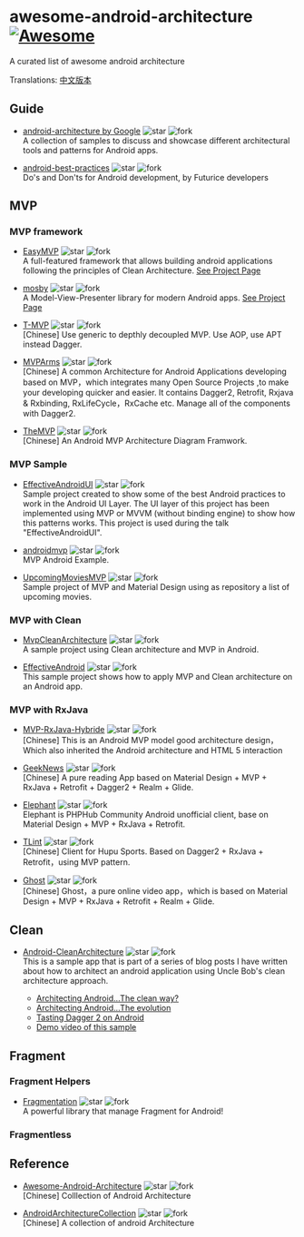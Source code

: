 # awesome-android-architecture [![Awesome](https://cdn.rawgit.com/sindresorhus/awesome/d7305f38d29fed78fa85652e3a63e154dd8e8829/media/badge.svg)](https://github.com/sindresorhus/awesome)
A curated list of awesome android architecture

Translations: [中文版本](./README-cn.md)

## Guide

- [android-architecture   by Google](https://github.com/googlesamples/android-architecture) 
![star](http://githubbadges.com/star.svg?user=googlesamples&repo=android-architecture)
![fork](http://githubbadges.com/fork.svg?user=googlesamples&repo=android-architecture&style=flat&color=fff&background=007ec6)  
A collection of samples to discuss and showcase different architectural tools and patterns for Android apps.

- [android-best-practices](https://github.com/futurice/android-best-practices) 
![star](http://githubbadges.com/star.svg?user=futurice&repo=android-best-practices)
![fork](http://githubbadges.com/fork.svg?user=futurice&repo=android-best-practices&style=flat&color=fff&background=007ec6)  
Do's and Don'ts for Android development, by Futurice developers

## MVP

### MVP framework

- [EasyMVP](https://github.com/6thsolution/EasyMVP) 
![star](http://githubbadges.com/star.svg?user=6thsolution&repo=EasyMVP)
![fork](http://githubbadges.com/fork.svg?user=6thsolution&repo=EasyMVP&style=flat&color=fff&background=007ec6)  
A full-featured framework that allows building android applications following the principles of Clean Architecture. [See Project Page](http://6thsolution.github.io/EasyMVP/)

- [mosby](https://github.com/sockeqwe/mosby) 
![star](http://githubbadges.com/star.svg?user=sockeqwe&repo=mosby)
![fork](http://githubbadges.com/fork.svg?user=sockeqwe&repo=mosby&style=flat&color=fff&background=007ec6)  
A Model-View-Presenter library for modern Android apps. [See Project Page](http://hannesdorfmann.com/mosby/)

- [T-MVP](https://github.com/north2014/T-MVP) 
![star](http://githubbadges.com/star.svg?user=north2014&repo=T-MVP)
![fork](http://githubbadges.com/fork.svg?user=north2014&repo=T-MVP&style=flat&color=fff&background=007ec6)  
[Chinese] Use generic to depthly decoupled MVP. Use AOP, use APT instead Dagger.

- [MVPArms](https://github.com/JessYanCoding/MVPArms) 
![star](http://githubbadges.com/star.svg?user=JessYanCoding&repo=MVPArms)
![fork](http://githubbadges.com/fork.svg?user=JessYanCoding&repo=MVPArms&style=flat&color=fff&background=007ec6)  
[Chinese] A common Architecture for Android Applications developing based on MVP，which integrates many Open Source Projects ,to make your developing quicker and easier. It contains Dagger2, Retrofit, Rxjava & Rxbinding, RxLifeCycle，RxCache etc. Manage all of the components with Dagger2. 

- [TheMVP](https://github.com/kymjs/TheMVP) 
![star](http://githubbadges.com/star.svg?user=kymjs&repo=TheMVP)
![fork](http://githubbadges.com/fork.svg?user=kymjs&repo=TheMVP&style=flat&color=fff&background=007ec6)  
[Chinese] An Android MVP Architecture Diagram Framwork. 

### MVP Sample

- [EffectiveAndroidUI](https://github.com/pedrovgs/EffectiveAndroidUI) 
![star](http://githubbadges.com/star.svg?user=pedrovgs&repo=EffectiveAndroidUI)
![fork](http://githubbadges.com/fork.svg?user=pedrovgs&repo=EffectiveAndroidUI&style=flat&color=fff&background=007ec6)  
Sample project created to show some of the best Android practices to work in the Android UI Layer. The UI layer of this project has been implemented using MVP or MVVM (without binding engine) to show how this patterns works. This project is used during the talk "EffectiveAndroidUI".

- [androidmvp](https://github.com/antoniolg/androidmvp) 
![star](http://githubbadges.com/star.svg?user=antoniolg&repo=androidmvp)
![fork](http://githubbadges.com/fork.svg?user=antoniolg&repo=androidmvp&style=flat&color=fff&background=007ec6)  
MVP Android Example.

- [UpcomingMoviesMVP](https://github.com/jlmd/UpcomingMoviesMVP) 
![star](http://githubbadges.com/star.svg?user=jlmd&repo=UpcomingMoviesMVP)
![fork](http://githubbadges.com/fork.svg?user=jlmd&repo=UpcomingMoviesMVP&style=flat&color=fff&background=007ec6)  
Sample project of MVP and Material Design using as repository a list of upcoming movies. 



### MVP with Clean

- [MvpCleanArchitecture](https://github.com/glomadrian/MvpCleanArchitecture) 
![star](http://githubbadges.com/star.svg?user=glomadrian&repo=MvpCleanArchitecture)
![fork](http://githubbadges.com/fork.svg?user=glomadrian&repo=MvpCleanArchitecture&style=flat&color=fff&background=007ec6)  
A sample project using Clean architecture and MVP in Android.

- [EffectiveAndroid](https://github.com/rallat/EffectiveAndroid) 
![star](http://githubbadges.com/star.svg?user=rallat&repo=EffectiveAndroid)
![fork](http://githubbadges.com/fork.svg?user=rallat&repo=EffectiveAndroid&style=flat&color=fff&background=007ec6)  
This sample project shows how to apply MVP and Clean architecture on an Android app.

### MVP with RxJava

- [MVP-RxJava-Hybride](https://github.com/youxin11544/MVP-RxJava-Hybride) 
![star](http://githubbadges.com/star.svg?user=youxin11544&repo=MVP-RxJava-Hybride)
![fork](http://githubbadges.com/fork.svg?user=youxin11544&repo=MVP-RxJava-Hybride&style=flat&color=fff&background=007ec6)  
[Chinese] This is an Android MVP model good architecture design，Which also inherited the Android architecture and HTML 5 interaction

- [GeekNews](https://github.com/codeestX/GeekNews) 
![star](http://githubbadges.com/star.svg?user=codeestX&repo=GeekNews)
![fork](http://githubbadges.com/fork.svg?user=codeestX&repo=GeekNews&style=flat&color=fff&background=007ec6)  
[Chinese] A pure reading App based on Material Design + MVP + RxJava + Retrofit + Dagger2 + Realm + Glide.

- [Elephant](https://github.com/Freelander/Elephant) 
![star](http://githubbadges.com/star.svg?user=Freelander&repo=Elephant)
![fork](http://githubbadges.com/fork.svg?user=Freelander&repo=Elephant&style=flat&color=fff&background=007ec6)  
Elephant is PHPHub Community Android unofficial client, base on Material Design + MVP + RxJava + Retrofit.

- [TLint](https://github.com/gzsll/TLint) 
![star](http://githubbadges.com/star.svg?user=gzsll&repo=TLint)
![fork](http://githubbadges.com/fork.svg?user=gzsll&repo=TLint&style=flat&color=fff&background=007ec6)  
[Chinese] Client for Hupu Sports. Based on Dagger2 + RxJava + Retrofit，using MVP pattern.

- [Ghost](https://github.com/GeekGhost/Ghost) 
![star](http://githubbadges.com/star.svg?user=GeekGhost&repo=Ghost)
![fork](http://githubbadges.com/fork.svg?user=GeekGhost&repo=Ghost&style=flat&color=fff&background=007ec6)  
[Chinese] Ghost，a pure online video app，which is based on Material Design + MVP + RxJava + Retrofit + Realm + Glide.


## Clean

- [Android-CleanArchitecture](https://github.com/android10/Android-CleanArchitecture) 
![star](http://githubbadges.com/star.svg?user=android10&repo=Android-CleanArchitecture)
![fork](http://githubbadges.com/fork.svg?user=android10&repo=Android-CleanArchitecture&style=flat&color=fff&background=007ec6)  
This is a sample app that is part of a series of blog posts I have written about how to architect an android application using Uncle Bob's clean architecture approach. 

   + [Architecting Android…The clean way?](http://fernandocejas.com/2014/09/03/architecting-android-the-clean-way/)
   + [Architecting Android…The evolution](http://fernandocejas.com/2015/07/18/architecting-android-the-evolution/)
   + [Tasting Dagger 2 on Android](http://fernandocejas.com/2015/04/11/tasting-dagger-2-on-android/)
   + [Demo video of this sample](http://youtu.be/XSjV4sG3ni0)

## Fragment 

### Fragment Helpers

- [Fragmentation](https://github.com/YoKeyword/Fragmentation) 
![star](http://githubbadges.com/star.svg?user=YoKeyword&repo=Fragmentation)
![fork](http://githubbadges.com/fork.svg?user=YoKeyword&repo=Fragmentation&style=flat&color=fff&background=007ec6)  
A powerful library that manage Fragment for Android! 

### Fragmentless

## Reference

- [Awesome-Android-Architecture](https://github.com/Juude/Awesome-Android-Architecture)
![star](http://githubbadges.com/star.svg?user=Juude&repo=Awesome-Android-Architecture)
![fork](http://githubbadges.com/fork.svg?user=Juude&repo=Awesome-Android-Architecture&style=flat&color=fff&background=007ec6)  
[Chinese] Colllection of Android Architecture

- [AndroidArchitectureCollection](https://github.com/CameloeAnthony/AndroidArchitectureCollection)
![star](http://githubbadges.com/star.svg?user=CameloeAnthony&repo=AndroidArchitectureCollection)
![fork](http://githubbadges.com/fork.svg?user=CameloeAnthony&repo=AndroidArchitectureCollection&style=flat&color=fff&background=007ec6)  
[Chinese] A collection of android Architecture


